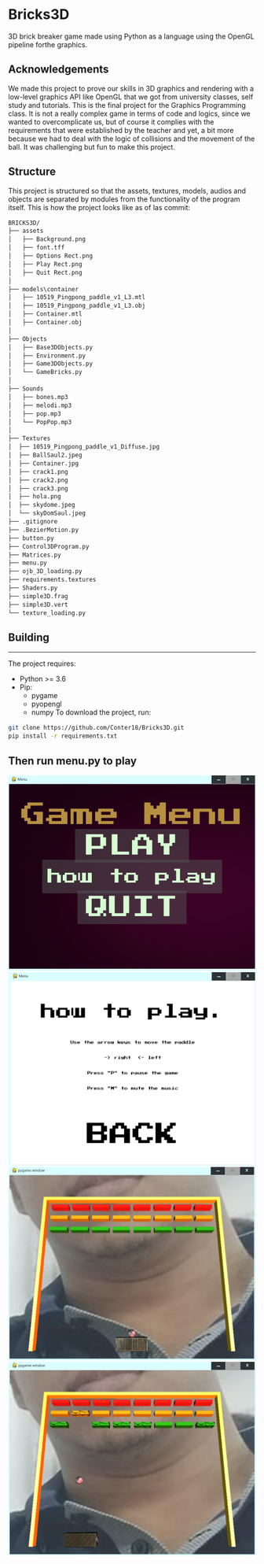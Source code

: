 
# Bricks3D
3D brick breaker game made using Python as a language using the OpenGL pipeline forthe graphics.




## Acknowledgements

 We made this project to prove our skills in 3D graphics and rendering with a low-level graphics API like OpenGL that we got from university classes, self study and tutorials. This is the final project for the Graphics Programming class. It is not a really complex game in terms of code and logics, since we wanted to overcomplicate us, but of course it complies with the requirements that were established by the teacher and yet, a bit more because we had to deal with the logic of collisions and the movement of the ball. It was challenging but fun to make this project.


## Structure
This project is structured so that the assets, textures, models, audios and objects are separated by modules from the functionality of the program itself.
This is how the project looks like as of las commit:
```txt
BRICKS3D/
├── assets
│   ├── Background.png
│   ├── font.tff
│   ├── Options Rect.png
│   ├── Play Rect.png
│   ├── Quit Rect.png
│ 
├── models\container
│   ├── 10519_Pingpong_paddle_v1_L3.mtl
│   ├── 10519_Pingpong_paddle_v1_L3.obj
│   ├── Container.mtl
│   ├── Container.obj
│
├── Objects
│   ├── Base3DObjects.py
│   ├── Environment.py
│   ├── Game3DObjects.py
│   └── GameBricks.py
│ 
├── Sounds
│   ├── bones.mp3
│   ├── melodi.mp3
│   ├── pop.mp3
│   └── PopPop.mp3
│
├── Textures
│  ├── 10519_Pingpong_paddle_v1_Diffuse.jpg
│  ├── BallSaul2.jpeg
│  ├── Container.jpg
│  ├── crack1.png
│  ├── crack2.png
│  ├── crack3.png
│  ├── hola.png
│  ├── skydome.jpeg
│  └── skyDomSaul.jpeg
├── .gitignore
├── .BezierMotion.py
├── button.py
├── Control3DProgram.py
├── Matrices.py
├── menu.py
├── ojb_3D_loading.py
├── requirements.textures
├── Shaders.py
├── simple3D.frag
├── simple3D.vert
└── texture_loading.py
```
## Building

---
The project requires:
- Python >= 3.6
- Pip:
  - pygame
  - pyopengl
  - numpy
To download the project, run:
 ```sh
 git clone https://github.com/Conter18/Bricks3D.git
 pip install -r requirements.txt
 ```
 Then run menu.py to play
---
![](screenshots/main_menu.png)
![](screenshots/how_to_play.png)
![](screenshots/game.png)
![](screenshots/game2.png)